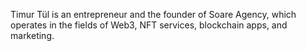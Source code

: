 Timur Tül is an entrepreneur and the founder of Soare Agency, which operates in the fields of Web3, NFT services, blockchain apps, and marketing.
